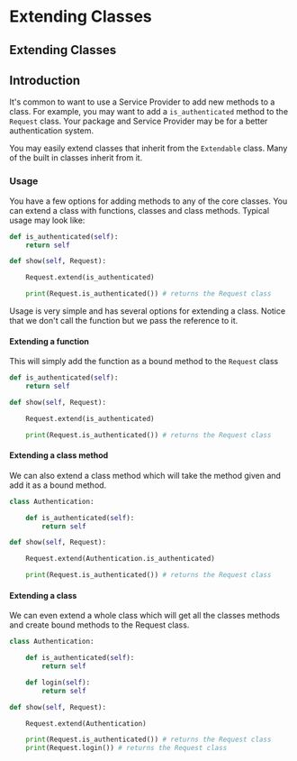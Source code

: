 # Extending Classes

## Extending Classes

## Introduction

It's common to want to use a Service Provider to add new methods to a class. For example, you may want to add a `is_authenticated` method to the `Request` class. Your package and Service Provider may be for a better authentication system.

You may easily extend classes that inherit from the `Extendable` class. Many of the built in classes inherit from it.

### Usage

You have a few options for adding methods to any of the core classes. You can extend a class with functions, classes and class methods. Typical usage may look like:

```python
def is_authenticated(self):
    return self

def show(self, Request):

    Request.extend(is_authenticated)

    print(Request.is_authenticated()) # returns the Request class
```

Usage is very simple and has several options for extending a class. Notice that we don't call the function but we pass the reference to it.

#### Extending a function

This will simply add the function as a bound method to the `Request` class

```python
def is_authenticated(self):
    return self

def show(self, Request):

    Request.extend(is_authenticated)

    print(Request.is_authenticated()) # returns the Request class
```

#### Extending a class method

We can also extend a class method which will take the method given and add it as a bound method.

```python
class Authentication:

    def is_authenticated(self):
        return self

def show(self, Request):

    Request.extend(Authentication.is_authenticated)

    print(Request.is_authenticated()) # returns the Request class
```

#### Extending a class

We can even extend a whole class which will get all the classes methods and create bound methods to the Request class.

```python
class Authentication:

    def is_authenticated(self):
        return self

    def login(self):
        return self

def show(self, Request):

    Request.extend(Authentication)

    print(Request.is_authenticated()) # returns the Request class
    print(Request.login()) # returns the Request class
```


